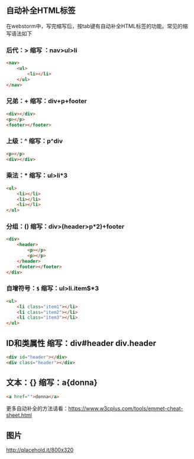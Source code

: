 ## 自动补全HTML标签

在webstorm中，写完缩写后，按tab键有自动补全HTML标签的功能。常见的缩写语法如下

### 后代：> 缩写 ：nav>ul>li

```html
<nav>
    <ul>
        <li></li>
    </ul>
</nav>
```

### 兄弟：+ 缩写：div+p+footer

```html
<div></div>
<p></p>
<footer></footer>
```

### 上级：^ 缩写：p^div

```html
<p></p>
<div></div>
```

### 乘法：* 缩写：ul>li*3

```html
<ul>
    <li></li>
    <li></li>
    <li></li>
</ul>
```

### 分组：() 缩写：div>(header>p*2)+footer

```html
<div>
    <header>
        <p></p>
        <p></p>
    </header>
    <footer></footer>
</div>
```

### 自增符号：`$` 缩写：ul>li.item$*3

```html
<ul>
    <li class="item1"></li>
    <li class="item2"></li>
    <li class="item3"></li>
</ul>
```

## ID和类属性 缩写：div#header  div.header

```html
<div id="header"></div>
<div class="header"></div>
```

## 文本：{} 缩写：a{donna}

```html
<a href="">donna</a>
```

更多自动补全的方法请看：https://www.w3cplus.com/tools/emmet-cheat-sheet.html



## 图片

http://placehold.it/800x320

